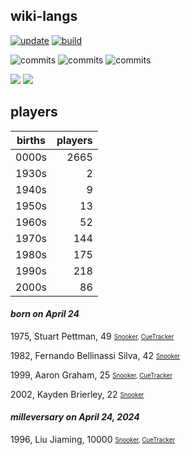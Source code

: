 ## wiki-langs
[![update](https://github.com/dreamerminsk/wiki-langs/actions/workflows/update-tables.yml/badge.svg)](https://github.com/dreamerminsk/wiki-langs/actions/workflows/update-tables.yml)
[![build](https://github.com/dreamerminsk/wiki-langs/actions/workflows/build.yml/badge.svg)](https://github.com/dreamerminsk/wiki-langs/actions/workflows/build.yml)

![commits](https://img.shields.io/github/commit-activity/y/dreamerminsk/wiki-langs)
![commits](https://img.shields.io/github/commit-activity/m/dreamerminsk/wiki-langs)
![commits](https://img.shields.io/github/commit-activity/w/dreamerminsk/wiki-langs)

![](https://img.shields.io/github/languages/code-size/dreamerminsk/wiki-langs)
![](https://img.shields.io/github/repo-size/dreamerminsk/wiki-langs)

## players
| births | players |
| :----: | ------: |
| 0000s | 2665 |
| 1930s | 2 |
| 1940s | 9 |
| 1950s | 13 |
| 1960s | 52 |
| 1970s | 144 |
| 1980s | 175 |
| 1990s | 218 |
| 2000s | 86 |

#### ***born on April 24***
1975, Stuart Pettman, 49 <sub><sup>[Snooker](http://www.snooker.org/res/index.asp?player=179), [CueTracker](http://cuetracker.net/Players/stuart-pettman/)</sup></sub>

1982, Fernando Bellinassi Silva, 42 <sub><sup>[Snooker](http://www.snooker.org/res/index.asp?player=2708)</sup></sub>

1999, Aaron Graham, 25 <sub><sup>[Snooker](http://www.snooker.org/res/index.asp?player=2259), [CueTracker](http://cuetracker.net/Players/aaron-graham/)</sup></sub>

2002, Kayden Brierley, 22 <sub><sup>[Snooker](http://www.snooker.org/res/index.asp?player=2483)</sup></sub>


#### ***milleversary on April 24, 2024***
1996, Liu Jiaming, 10000 <sub><sup>[Snooker](http://www.snooker.org/res/index.asp?player=1159), [CueTracker](http://cuetracker.net/Players/liu-jiaming/)</sup></sub>



